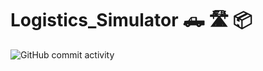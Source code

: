 # Logistics_Simulator 🛻 🛣️ 📦

![GitHub commit activity](https://img.shields.io/github/commit-activity/t/Nath-Maya/logistics_simulator)



